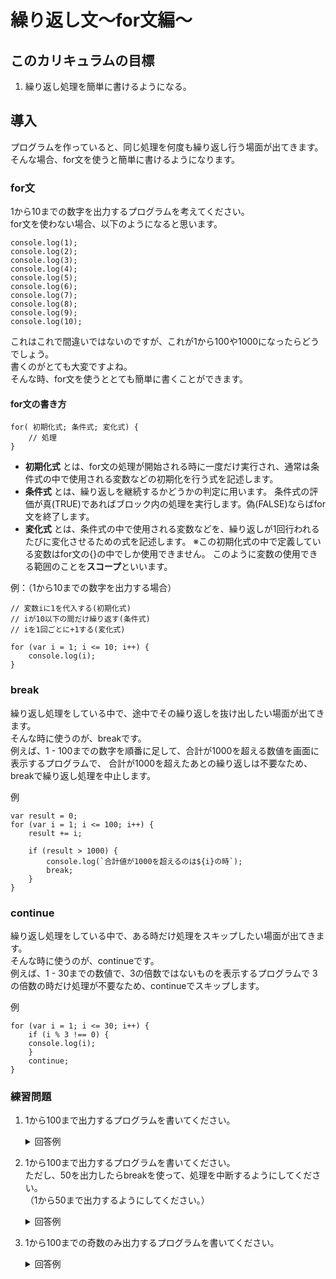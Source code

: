# 繰り返し文〜for文編〜

## このカリキュラムの目標
1. 繰り返し処理を簡単に書けるようになる。

## 導入
プログラムを作っていると、同じ処理を何度も繰り返し行う場面が出てきます。  
そんな場合、for文を使うと簡単に書けるようになります。

### for文
1から10までの数字を出力するプログラムを考えてください。  
for文を使わない場合、以下のようになると思います。

```
console.log(1);
console.log(2);
console.log(3);
console.log(4);
console.log(5);
console.log(6);
console.log(7);
console.log(8);
console.log(9);
console.log(10);
```

これはこれで間違いではないのですが、これが1から100や1000になったらどうでしょう。  
書くのがとても大変ですよね。  
そんな時、for文を使うととても簡単に書くことができます。

#### for文の書き方

```
for( 初期化式; 条件式; 変化式) {
	// 処理
}
```

- **初期化式** とは、for文の処理が開始される時に一度だけ実行され、通常は条件式の中で使用される変数などの初期化を行う式を記述します。
- **条件式** とは、繰り返しを継続するかどうかの判定に用います。 条件式の評価が真(TRUE)であればブロック内の処理を実行します。偽(FALSE)ならばfor文を終了します。
- **変化式** とは、条件式の中で使用される変数などを、繰り返しが1回行われるたびに変化させるための式を記述します。 ※この初期化式の中で定義している変数はfor文の{}の中でしか使用できません。 このように変数の使用できる範囲のことを**スコープ**といいます。


例：（1から10までの数字を出力する場合）

```
// 変数iに1を代入する(初期化式)
// iが10以下の間だけ繰り返す(条件式)
// iを1回ごとに+1する(変化式)

for (var i = 1; i <= 10; i++) {
    console.log(i);
}
```

### break
繰り返し処理をしている中で、途中でその繰り返しを抜け出したい場面が出てきます。  
そんな時に使うのが、breakです。  
例えば、1 - 100までの数字を順番に足して、合計が1000を超える数値を画面に表示するプログラムで、
合計が1000を超えたあとの繰り返しは不要なため、breakで繰り返し処理を中止します。

例

```
var result = 0;
for (var i = 1; i <= 100; i++) {
    result += i;

    if (result > 1000) {
        console.log(`合計値が1000を超えるのは${i}の時`);
        break;
    }
}
```

### continue
繰り返し処理をしている中で、ある時だけ処理をスキップしたい場面が出てきます。  
そんな時に使うのが、continueです。  
例えば、1 - 30までの数値で、3の倍数ではないものを表示するプログラムで
3の倍数の時だけ処理が不要なため、continueでスキップします。

例

```
for (var i = 1; i <= 30; i++) {
    if (i % 3 !== 0) {
	console.log(i);
    }
    continue;
}
```

### 練習問題
1. 1から100まで出力するプログラムを書いてください。
	
	<details><summary>回答例</summary><div>
	
	```
	for (var i = 1; i <= 100; i++) {
		console.log(i);
	}
	```
	
	</div></details>
	
2. 1から100まで出力するプログラムを書いてください。  
ただし、50を出力したらbreakを使って、処理を中断するようにしてください。  
（1から50まで出力するようにしてください。）

	<details><summary>回答例</summary><div>
	
	```
	for (var i = 1; i <= 100; i++) {
		if (i > 50) {
	        break;
	    }
	    console.log(i);
	}
	```
	
	</div></details>
	
3. 1から100までの奇数のみ出力するプログラムを書いてください。  
	<details><summary>回答例</summary><div>
	
	```
	for (var i = 1; i <= 100; i++) {
	    if (i % 2 == 0) {
	        continue;
	    }
	    console.log(i);
	}
	
	```
	
	</div></details>
